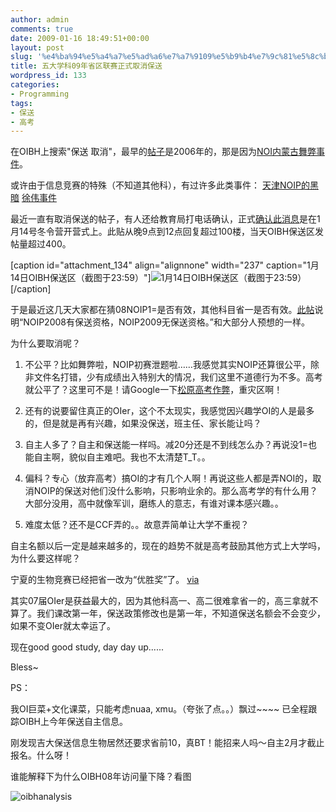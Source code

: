 ```yaml
---
author: admin
comments: true
date: 2009-01-16 18:49:51+00:00
layout: post
slug: '%e4%ba%94%e5%a4%a7%e5%ad%a6%e7%a7%9109%e5%b9%b4%e7%9c%81%e5%8c%ba%e8%81%94%e8%b5%9b%e6%ad%a3%e5%bc%8f%e5%8f%96%e6%b6%88%e4%bf%9d%e9%80%81'
title: 五大学科09年省区联赛正式取消保送
wordpress_id: 133
categories:
- Programming
tags:
- 保送
- 高考
---
```


在OIBH上搜索"保送 取消"，最早的[帖子](http://www.oibh.org/bbs/viewthread.php?tid=6871)是2006年的，那是因为[NOI内蒙古舞弊事件](http://www.ccf.org.cn/web/assembly/action/browsePage.do?channelID=1099963972454&contentID=1140158517119)。

或许由于信息竞赛的特殊（不知道其他科），有过许多此类事件：
[天津NOIP的黑暗](http://www.oibh.org/bbs/viewthread.php?tid=5846)
[徐伟事件](http://www.nocow.cn/index.php/Article:%E8%87%B4%E4%B8%AD%E5%9B%BD%E8%AE%A1%E7%AE%97%E6%9C%BA%E5%AD%A6%E4%BC%9A%E7%9A%84%E4%B8%80%E5%B0%81%E4%BF%A1_%28%E5%BE%90%E4%BC%9F%E4%BA%8B%E4%BB%B6%29)

最近一直有取消保送的帖子，有人还给教育局打电话确认，正式[确认此消息](http://www.oibh.org/bbs/viewthread.php?tid=28498)是在1月14号冬令营开营式上。此贴从晚9点到12点回复超过100楼，当天OIBH保送区发帖量超过400。

[caption id="attachment_134" align="alignnone" width="237" caption="1月14日OIBH保送区（截图于23:59）"]![1月14日OIBH保送区（截图于23:59）](http://greenmoon55.com/wp-content/uploads/2009/01/20090117010712203.png)[/caption]

于是最近这几天大家都在猜08NOIP1=是否有效，其他科目省一是否有效。[此帖](http://www.oibh.org/bbs/viewthread.php?tid=28550)说明“NOIP2008有保送资格，NOIP2009无保送资格。”和大部分人预想的一样。

为什么要取消呢？



	
  1. 不公平？比如舞弊啦，NOIP初赛泄题啦……我感觉其实NOIP还算很公平，除非文件名打错，少有成绩出入特别大的情况，我们这里不道德行为不多。高考就公平了？这里可不是！请Google一下[松原高考作弊](http://www.google.com/search?hl=en&newwindow=1&q=%E6%9D%BE%E5%8E%9F+%E9%AB%98%E8%80%83+%E4%BD%9C%E5%BC%8A)，重灾区啊！

	
  2. 还有的说要留住真正的OIer，这个不太现实，我感觉因兴趣学OI的人是最多的，但是就是再有兴趣，如果没保送，班主任、家长能让吗？

	
  3. 自主人多了？自主和保送能一样吗。减20分还是不到线怎么办？再说没1=也能自主啊，貌似自主难吧。我也不太清楚T_T。。

	
  4. 偏科？专心（放弃高考）搞OI的才有几个人啊！再说这些人都是弄NOI的，取消NOIP的保送对他们没什么影响，只影响业余的。那么高考学的有什么用？大部分没用，高中就像军训，磨练人的意志，有谁对课本感兴趣。。

	
  5. 难度太低？还不是CCF弄的。。故意弄简单让大学不重视？


自主名额以后一定是越来越多的，现在的趋势不就是高考鼓励其他方式上大学吗，为什么要这样呢？

宁夏的生物竞赛已经把省一改为“优胜奖”了。 [via](http://www.nxjy.cn/index_ArtShow.asp?Id=4306)

其实07届OIer是获益最大的，因为其他科高一、高二很难拿省一的，高三拿就不算了。我们课改第一年，保送政策修改也是第一年，不知道保送名额会不会变少，如果不变OIer就太幸运了。

现在good good study, day day up......

Bless~

PS：

我OI巨菜+文化课菜，只能考虑nuaa, xmu。（夸张了点。。）飘过~~~~ 已全程跟踪OIBH上今年保送自主信息。

刚发现吉大保送信息生物居然还要求省前10，真BT！能招来人吗～自主2月才截止报名。什么呀！

谁能解释下为什么OIBH08年访问量下降？看图

![oibhanalysis](http://greenmoon55.com/wp-content/uploads/2009/01/oibhanalysis.png)
